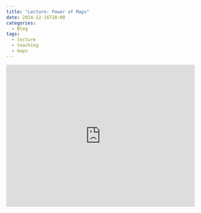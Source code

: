 ```yaml
---
title: "Lecture: Power of Maps"
date: 2024-12-16T18:00
categories:
  - Blog
tags:
  - lecture
  - teaching
  - maps
---
```


<div style="position: relative; padding-bottom: 68.25%; padding-top: 35px; height: 0; overflow: hidden;">
  
<iframe src="https://ooo.mmhmm.app/embed/z_psWsPLLbkZMpWexJTIUi?embedSlides=true" frameborder="0" allow="autoplay; encrypted-media; allowfullscreen" style="display: block; position: absolute; top:0; left: 50%; transform:translateX(-50%);-webkit-transform:translateX(-50%);-moz-transform:translateX(-50%); width: 100%; height: 100%;" ></iframe>

</div>

